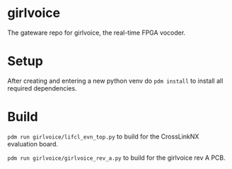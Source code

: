 # girlvoice

The gateware repo for girlvoice, the real-time FPGA vocoder.

# Setup
After creating and entering a new python venv do `pdm install` to install all required dependencies.

# Build
`pdm run girlvoice/lifcl_evn_top.py` to build for the CrossLinkNX evaluation board.

`pdm run girlvoice/girlvoice_rev_a.py` to build for the girlvoice rev A PCB.

